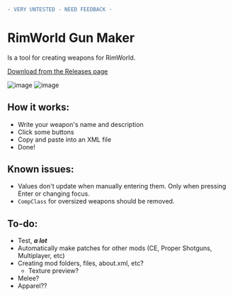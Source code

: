 ```diff
- VERY UNTESTED - NEED FEEDBACK -
```
# RimWorld Gun Maker
Is a tool for creating weapons for RimWorld.

[Download from the Releases page](https://github.com/flangopink/RimworldGunMaker/releases/tag/Release)

![image](https://user-images.githubusercontent.com/48758448/175787811-c3949485-a4fb-4f25-bded-962fbb4edc98.png)
![image](https://user-images.githubusercontent.com/48758448/175787842-5f404057-6465-49f7-9c85-f7e32571da26.png)

## How it works:
- Write your weapon's name and description
- Click some buttons
- Copy and paste into an XML file
- Done!

## Known issues:
- Values don't update when manually entering them. Only when pressing Enter or changing focus.
- `CompClass` for oversized weapons should be removed.

## To-do:
- Test, ***a lot***
- Automatically make patches for other mods (CE, Proper Shotguns, Multiplayer, etc)
- Creating mod folders, files, about.xml, etc?
  - Texture preview?
- Melee?
- Apparel??
